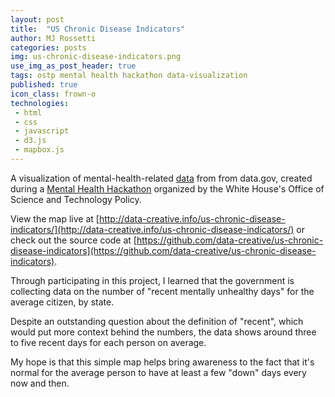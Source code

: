```yaml
---
layout: post
title:  "US Chronic Disease Indicators"
author: MJ Rossetti
categories: posts
img: us-chronic-disease-indicators.png
use_img_as_post_header: true
tags: ostp mental health hackathon data-visualization
published: true
icon_class: frown-o
technologies:
 - html
 - css
 - javascript
 - d3.js
 - mapbox.js
---
```


<!--
![a choropleth map showing mental health indicators by state](/assets/images/us-chronic-disease-indicators.png "US Chronic Disease Indicators")
-->

A visualization of mental-health-related [data](http://catalog.data.gov/dataset/u-s-chronic-disease-indicators-cdi) from from data.gov, created during a [Mental Health Hackathon](http://washington.impacthub.net/event/white-house-ostp-mentalhealthhackathon/) organized by the White House's Office of Science and Technology Policy.

View the map live at [http://data-creative.info/us-chronic-disease-indicators/](http://data-creative.info/us-chronic-disease-indicators/)
 or check out the source code at [https://github.com/data-creative/us-chronic-disease-indicators](https://github.com/data-creative/us-chronic-disease-indicators).

Through participating in this project, I learned that the government is collecting data on the number of "recent mentally unhealthy days" for the average citizen, by state.

Despite an outstanding question about the definition of "recent", which would put more context behind the numbers, the data shows around three to five recent days for each person on average.

My hope is that this simple map helps bring awareness to the fact that it's normal for the average person to have at least a few "down" days every now and then.
